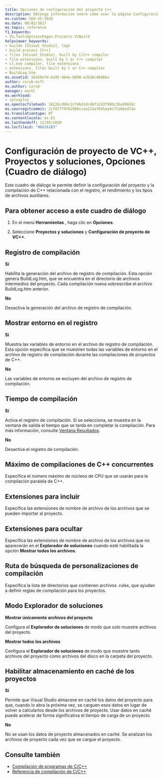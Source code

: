 ```yaml
---
title: Opciones de configuración del proyecto C++
description: Obtenga información sobre cómo usar la página Configuración del proyecto de VC++ de la sección Proyectos y soluciones para definir la configuración de compilación y del proyecto de C++ relacionada con el registro, el rendimiento y los tipos de archivos compatibles.
ms.custom: SEO-VS-2020
ms.date: 08/02/2017
ms.topic: reference
f1_keywords:
- VS.ToolsOptionsPages.Projects.VCBuild
helpviewer_keywords:
- builds [Visual Studio], logs
- build process [C++]
- files [Visual Studio], built by C/C++ compiler
- file extensions, built by C or C++ compiler
- cl.exe compiler, file extensions
- extensions, files built by C or C++ compiler
- BuildLog.htm
ms.assetid: 56420efd-6a95-464e-b890-e2b38c48d66a
author: corob-msft
ms.author: corob
manager: markl
ms.workload:
- cplusplus
ms.openlocfilehash: 16226cd66c2cf46d1dc46f1cb3f90dc3bad9658c
ms.sourcegitcommit: 2cf87f79762906ccaa133a7645aa4c77a0bed7da
ms.translationtype: HT
ms.contentlocale: es-ES
ms.lasthandoff: 12/05/2020
ms.locfileid: "96616283"
---
```

# <a name="vc-project-settings-projects-and-solutions-options-dialog-box"></a>Configuración de proyecto de VC++, Proyectos y soluciones, Opciones (Cuadro de diálogo)

Este cuadro de diálogo le permite definir la configuración del proyecto y la compilación de C++ relacionada con el registro, el rendimiento y los tipos de archivos auxiliares.

## <a name="to-access-this-dialog-box"></a>Para obtener acceso a este cuadro de diálogo

1. En el menú **Herramientas** , haga clic en **Opciones**.

2. Seleccione **Proyectos y soluciones** y **Configuración de proyecto de VC++**.

## <a name="build-logging"></a>Registro de compilación

 **Sí**

  Habilita la generación del archivo de registro de compilación. Esta opción genera BuildLog.htm, que se encuentra en el directorio de archivos intermedios del proyecto. Cada compilación nueva sobrescribe el archivo BuildLog.htm anterior.

 **No**

  Desactiva la generación del archivo de registro de compilación.

## <a name="show-environment-in-log"></a>Mostrar entorno en el registro

 **Sí**

Muestra las variables de entorno en el archivo de registro de compilación. Esta opción especifica que se muestren todas las variables de entorno en el archivo de registro de compilación durante las compilaciones de proyectos de C++.

 **No**

Las variables de entorno se excluyen del archivo de registro de compilación.

## <a name="build-timing"></a>Tiempo de compilación

 **Sí**

  Activa el registro de compilación. Si se selecciona, se muestra en la ventana de salida el tiempo que se tarda en completar la compilación. Para más información, consulte [Ventana Resultados](../../ide/reference/output-window.md).

 **No**

Desactiva el registro de compilación.

## <a name="maximum-concurrent-c-compilations"></a>Máximo de compilaciones de C++ concurrentes

Especifica el número máximo de núcleos de CPU que se usarán para la compilación paralela de C++.

## <a name="extensions-to-include"></a>Extensiones para incluir

Especifica las extensiones de nombre de archivo de los archivos que se pueden importar al proyecto.

## <a name="extensions-to-hide"></a>Extensiones para ocultar

Especifica las extensiones de nombre de archivo de los archivos que no aparecerán en el **Explorador de soluciones** cuando esté habilitada la opción **Mostrar todos los archivos**.

## <a name="build-customization-search-path"></a>Ruta de búsqueda de personalizaciones de compilación

Especifica la lista de directorios que contienen archivos .rules, que ayudan a definir reglas de compilación para los proyectos.

## <a name="solution-explorer-mode"></a>Modo Explorador de soluciones

**Mostrar únicamente archivos del proyecto**

Configura el **Explorador de soluciones** de modo que solo muestre archivos del proyecto.

**Mostrar todos los archivos**

Configura el **Explorador de soluciones** de modo que muestre tanto archivos del proyecto como archivos del disco en la carpeta del proyecto.

## <a name="enable-project-caching"></a>Habilitar almacenamiento en caché de los proyectos

**Sí**

Permite que Visual Studio almacene en caché los datos del proyecto para que, cuando lo abra la próxima vez, se carguen esos datos en lugar de volver a calcularlos desde los archivos de proyecto. Usar datos en caché puede acelerar de forma significativa el tiempo de carga de un proyecto.

**No**

No se usan los datos de proyecto almacenados en caché. Se analizan los archivos de proyecto cada vez que se cargue el proyecto.

## <a name="see-also"></a>Consulte también

- [Compilación de programas de C/C++](/cpp/build/projects-and-build-systems-cpp)
- [Referencia de compilación de C/C++](/cpp/build/reference/c-cpp-building-reference)